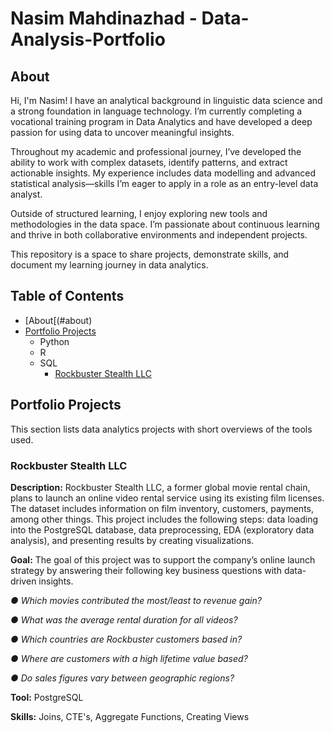 # Nasim Mahdinazhad - Data-Analysis-Portfolio
## About
Hi, I'm Nasim! I have an analytical background in linguistic data science and a strong foundation in language technology. I’m currently completing a vocational training program in Data Analytics and have developed a deep passion for using data to uncover meaningful insights. 

Throughout my academic and professional journey, I’ve developed the ability to work with complex datasets, identify patterns, and extract actionable insights. My experience includes data modelling and advanced statistical analysis—skills I’m eager to apply in a role as an entry-level data analyst.

Outside of structured learning, I enjoy exploring new tools and methodologies in the data space. I’m passionate about continuous learning and thrive in both collaborative environments and independent projects.

This repository is a space to share projects, demonstrate skills, and document my learning journey in data analytics. 

## Table of Contents
- [About[(#about)
- [Portfolio Projects](#portfolio-projects)
  - Python
  - R
  - SQL
    - [Rockbuster Stealth LLC](#rockbuster-stealth-llc)

## Portfolio Projects
This section lists data analytics projects with short overviews of the tools used.
### Rockbuster Stealth LLC 
**Description:** Rockbuster Stealth LLC, a former global movie rental chain, plans to launch an online video rental service using its existing film licenses. The dataset includes information on film inventory, customers, payments, among other things. This project includes the following steps: data loading into the PostgreSQL database, data preprocessing, EDA (exploratory data analysis), and presenting results by creating visualizations.

**Goal:** The goal of this project was to support the company’s online launch strategy by answering their following key business questions with data-driven insights. 

_● Which movies contributed the most/least to revenue gain?_

_● What was the average rental duration for all videos?_

_● Which countries are Rockbuster customers based in?_

_● Where are customers with a high lifetime value based?_

_● Do sales figures vary between geographic regions?_

**Tool:** PostgreSQL

**Skills:** Joins, CTE's, Aggregate Functions, Creating Views


